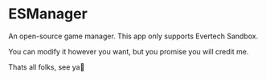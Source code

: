 # ESManager

An open-source game manager.
This app only supports Evertech Sandbox.

You can modify it however you want, but you promise you will credit me.

Thats all folks, see ya👋
